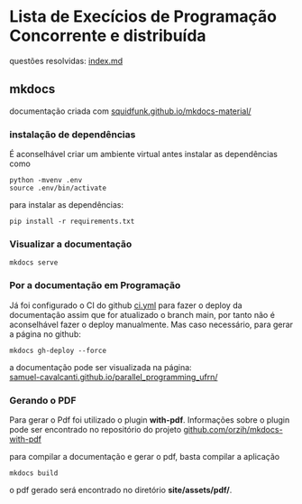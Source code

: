 # Lista de Execícios de Programação Concorrente e distribuída

questões resolvidas: [index.md](docs/index.md)

## mkdocs
documentação criada com  [squidfunk.github.io/mkdocs-material/](https://squidfunk.github.io/mkdocs-material/)

### instalação de dependências

É aconselhável criar um ambiente virtual antes instalar as dependências
como
```shell
python -mvenv .env
source .env/bin/activate
```

para instalar as dependências:
```shell
pip install -r requirements.txt
```

### Visualizar a documentação

```shell
mkdocs serve
```


### Por a documentação em  Programação
Já foi configurado o CI do github [ci.yml](..github/workflows/ci.yml)
para fazer o deploy da documentação assim que for atualizado o branch
main, por tanto não é aconselhável fazer o deploy manualmente.
Mas caso necessário,
para gerar a página no github:
```shell
mkdocs gh-deploy --force
```
a documentação pode ser visualizada na página:  
[samuel-cavalcanti.github.io/parallel_programming_ufrn/](https://samuel-cavalcanti.github.io/parallel_programming_ufrn/)

### Gerando o PDF

Para gerar o Pdf foi utilizado o plugin **with-pdf**. Informações
sobre o plugin pode ser encontrado no repositório do projeto [github.com/orzih/mkdocs-with-pdf](https://github.com/orzih/mkdocs-with-pdf)

para compilar a documentação e gerar o pdf, basta compilar a aplicação

```shell
mkdocs build
```

o pdf gerado será encontrado no diretório **site/assets/pdf/**.